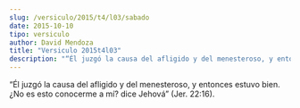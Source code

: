 ```yaml
---
slug: /versiculo/2015/t4/l03/sabado
date: 2015-10-10
tipo: versiculo
author: David Mendoza
title: "Versiculo 2015t4l03"
description: "“Él juzgó la causa del afligido y del menesteroso, y entonces estuvo bien. ¿No es esto conocerme a mí? dice Jehová” (Jer. 22:16)."
---
```


“Él juzgó la causa del afligido y del menesteroso, y entonces estuvo bien. ¿No es esto conocerme a mí? dice Jehová” (Jer. 22:16).
